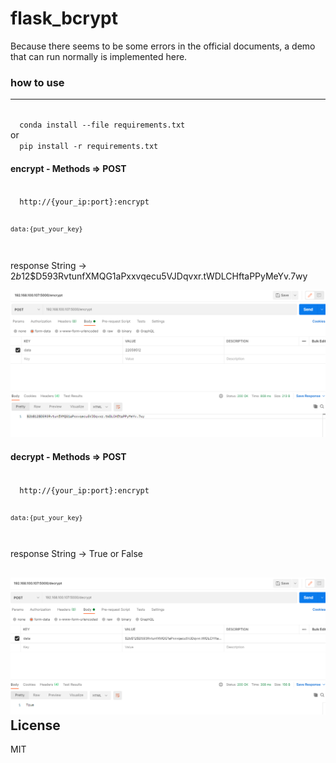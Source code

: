 # flask_bcrypt

Because there seems to be some errors in the official documents, a demo that can run normally is implemented here.

### how to use
---
<code>
  conda install --file requirements.txt
</code>
or 
<code>
  pip install -r requirements.txt
</code>


#### encrypt - Methods => POST

<code>
  http://{your_ip:port}:encrypt
  

    data:{put_your_key}
</code>

response String -> $2b$12$D593RvtunfXMQG1aPxxvqecu5VJDqvxr.tWDLCHftaPPyMeYv.7wy

![alt text](encrypt.png "Title")
  
#### decrypt - Methods => POST

<code>
  http://{your_ip:port}:encrypt
  

    data:{put_your_key}
</code>

response
  String -> True or False 
  
![alt text](decrypt.png "Title")  
License
---
MIT
